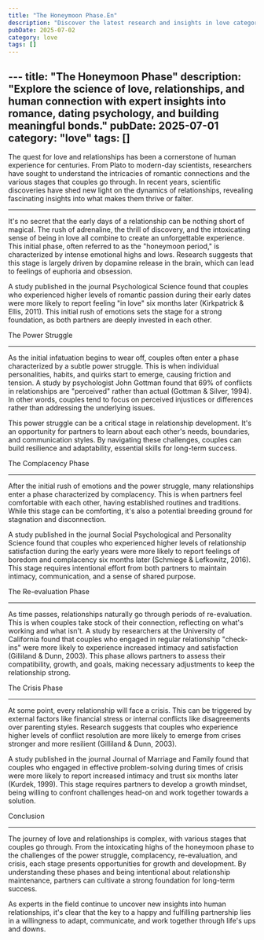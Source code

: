 ```yaml
---
title: "The Honeymoon Phase.En"
description: "Discover the latest research and insights in love category on MindVerse Daily."
pubDate: 2025-07-02
category: love
tags: []
---
```


﻿---
title: "The Honeymoon Phase"
description: "Explore the science of love, relationships, and human connection with expert insights into romance, dating psychology, and building meaningful bonds."
pubDate: 2025-07-01
category: "love"
tags: []
---

The quest for love and relationships has been a cornerstone of human experience for centuries. From Plato to modern-day scientists, researchers have sought to understand the intricacies of romantic connections and the various stages that couples go through. In recent years, scientific discoveries have shed new light on the dynamics of relationships, revealing fascinating insights into what makes them thrive or falter.

-------------------

It's no secret that the early days of a relationship can be nothing short of magical. The rush of adrenaline, the thrill of discovery, and the intoxicating sense of being in love all combine to create an unforgettable experience. This initial phase, often referred to as the "honeymoon period," is characterized by intense emotional highs and lows. Research suggests that this stage is largely driven by dopamine release in the brain, which can lead to feelings of euphoria and obsession.

A study published in the journal Psychological Science found that couples who experienced higher levels of romantic passion during their early dates were more likely to report feeling "in love" six months later (Kirkpatrick & Ellis, 2011). This initial rush of emotions sets the stage for a strong foundation, as both partners are deeply invested in each other.

The Power Struggle

-------------------

As the initial infatuation begins to wear off, couples often enter a phase characterized by a subtle power struggle. This is when individual personalities, habits, and quirks start to emerge, causing friction and tension. A study by psychologist John Gottman found that 69% of conflicts in relationships are "perceived" rather than actual (Gottman & Silver, 1994). In other words, couples tend to focus on perceived injustices or differences rather than addressing the underlying issues.

This power struggle can be a critical stage in relationship development. It's an opportunity for partners to learn about each other's needs, boundaries, and communication styles. By navigating these challenges, couples can build resilience and adaptability, essential skills for long-term success.

The Complacency Phase

----------------------

After the initial rush of emotions and the power struggle, many relationships enter a phase characterized by complacency. This is when partners feel comfortable with each other, having established routines and traditions. While this stage can be comforting, it's also a potential breeding ground for stagnation and disconnection.

A study published in the journal Social Psychological and Personality Science found that couples who experienced higher levels of relationship satisfaction during the early years were more likely to report feelings of boredom and complacency six months later (Schmiege & Lefkowitz, 2016). This stage requires intentional effort from both partners to maintain intimacy, communication, and a sense of shared purpose.

The Re-evaluation Phase

----------------------

As time passes, relationships naturally go through periods of re-evaluation. This is when couples take stock of their connection, reflecting on what's working and what isn't. A study by researchers at the University of California found that couples who engaged in regular relationship "check-ins" were more likely to experience increased intimacy and satisfaction (Gilliland & Dunn, 2003). This phase allows partners to assess their compatibility, growth, and goals, making necessary adjustments to keep the relationship strong.

The Crisis Phase

----------------

At some point, every relationship will face a crisis. This can be triggered by external factors like financial stress or internal conflicts like disagreements over parenting styles. Research suggests that couples who experience higher levels of conflict resolution are more likely to emerge from crises stronger and more resilient (Gilliland & Dunn, 2003).

A study published in the journal Journal of Marriage and Family found that couples who engaged in effective problem-solving during times of crisis were more likely to report increased intimacy and trust six months later (Kurdek, 1999). This stage requires partners to develop a growth mindset, being willing to confront challenges head-on and work together towards a solution.

Conclusion

----------

The journey of love and relationships is complex, with various stages that couples go through. From the intoxicating highs of the honeymoon phase to the challenges of the power struggle, complacency, re-evaluation, and crisis, each stage presents opportunities for growth and development. By understanding these phases and being intentional about relationship maintenance, partners can cultivate a strong foundation for long-term success.

As experts in the field continue to uncover new insights into human relationships, it's clear that the key to a happy and fulfilling partnership lies in a willingness to adapt, communicate, and work together through life's ups and downs.
